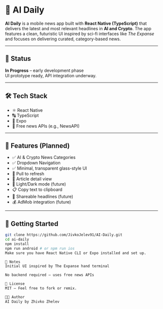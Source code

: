 # 🧠 AI Daily

**AI Daily** is a mobile news app built with **React Native (TypeScript)** that delivers the latest and most relevant headlines in **AI and Crypto**. The app features a clean, futuristic UI inspired by sci-fi interfaces like *The Expanse* and focuses on delivering curated, category-based news.

---

## 🚧 Status

**In Progress** – early development phase  
UI prototype ready, API integration underway.

---

## 🛠 Tech Stack

- ⚛️ React Native
- 🔠 TypeScript
- 📲 Expo
- 📰 Free news APIs (e.g., NewsAPI)

---

## 📱 Features (Planned)

- ✅ AI & Crypto News Categories
- ✅ Dropdown Navigation
- ✅ Minimal, transparent glass-style UI
- 🔄 Pull to refresh
- 📖 Article detail view
- 🌙 Light/Dark mode (future)
- 📋 Copy text to clipboard  
- 💬 Shareable headlines (future)
- 💰 AdMob integration (future)

---

## 🧪 Getting Started

```bash
git clone https://github.com/JivkoJelev91/AI-Daily.git
cd ai-daily
npm install
npm run android # or npm run ios
Make sure you have React Native CLI or Expo installed and set up.

📌 Notes
Initial UI inspired by The Expanse hand terminal

No backend required — uses free news APIs

📝 License
MIT — Feel free to fork or remix.

👨‍💻 Author
AI Daily by Zhivko Zhelev
